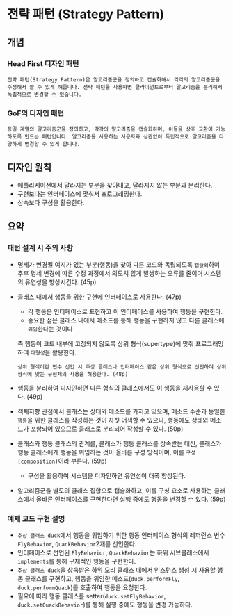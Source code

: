 # 전략 패턴 (Strategy Pattern)

## 개념

### Head First 디자인 패턴

    전략 패턴(Strategy Pattern)은 알고리즘군을 정의하고 캡슐화해서 각각의 알고리즘군을 수정해서 쓸 수 있게 해줍니다. 전략 패턴을 사용하면 클라이언트로부터 알고리즘을 분리해서 독립적으로 변경할 수 있습니다.

### GoF의 디자인 패턴

    동일 계열의 알고리즘군을 정의하고, 각각의 알고리즘을 캡슐화하며, 이들을 상호 교환이 가능하도록 만드는 패턴입니다. 알고리즘을 사용하는 사용자와 상관없이 독립적으로 알고리즘을 다양하게 변경할 수 있게 합니다.

## 디자인 원칙

- 애플리케이션에서 달라지는 부분을 찾아내고, 달라지지 않는 부분과 분리한다.
- 구현보다는 인터페이스에 맞춰서 프로그래밍한다.
- 상속보다 구성을 활용한다.

## 요약

### 패턴 설계 시 주의 사항

- 명세가 변경될 여지가 있는 부분(행동)을 찾아 다른 코드와 독립되도록 `캡슐화`하여 추후 명세 변경에 따른 수정 과정에서 의도치 않게 발생하는 오류를 줄이며 시스템의 유연성을 향상시킨다. (45p)

- 클래스 내에서 행동을 위한 구현에 인터페이스로 사용한다. (47p)

  - 각 행동은 인터페이스로 표현하고 이 인터페이스를 사용하여 행동을 구현한다.
  - 중요한 점은 클래스 내에서 메소드를 통해 행동을 구현하지 않고 다른 클래스에 `위임`한다는 것이다

  즉 행동이 코드 내부에 고정되지 않도록 상위 형식(supertype)에 맞춰 프로그래밍하여 `다형성`을 활용한다.

      상위 형식이란 변수 선언 시 추상 클래스나 인터페이스 같은 상위 형식으로 선언하여 상위 형식에 맞는 구현체의 사용을 허용한다. (48p)

- 행동을 분리하여 디자인하면 다른 형식의 클래스에서도 이 행동을 재사용할 수 있다. (49p)

- 객체지향 관점에서 클래스는 상태와 메소드를 가지고 있으며, 메소드 수준과 동일한 `행동`을 위한 클래스를 작성하는 것이 자칫 어색할 수 있으나, 행동에도 상태와 메소드가 포함되어 있으므로 클래스로 분리되어 작성할 수 있다. (50p)

- 클래스와 행동 클래스의 관계를, 클래스가 행동 클래스를 상속받는 대신, 클래스가 행동 클래스에게 행동을 위임하는 것이 올바른 구성 방식이며, 이를 `구성(composition)`이라 부른다. (59p)
  - 구성을 활용하여 시스템을 디자인하면 유연성이 대폭 향상된다.
- 알고리즘군을 별도의 클래스 집합으로 캡슐화하고, 이를 구성 요소로 사용하는 클래스에서 올바른 인터페이스를 구현한다면 실행 중에도 행동을 변경할 수 있다. (59p)

### 예제 코드 구현 설명

- `추상 클래스 duck`에서 행동을 위임하기 위한 행동 인터페이스 형식의 레퍼런스 변수`FlyBehavior`, `QuackBehavior`2개를 선언한다.
- 인터페이스로 선언된 `FlyBehavior`, `QuackBehavior`는 하위 서브클래스에서 `implements`를 통해 구체적인 행동을 구현한다.
- `추상 클래스 duck`을 상속받은 하위 오리 클래스 내에서 인스턴스 생성 시 사용할 행동 클래스를 구현하고, 행동을 위임한 메소드(`duck.performFly`, `duck.performQuack`)를 호출하여 행동을 요청한다.
- 필요에 따라 행동 클래스를 setter(`duck.setFlyBehavior`, `duck.setQuackBehavior`)를 통해 실행 중에도 행동을 변경 가능하다.
